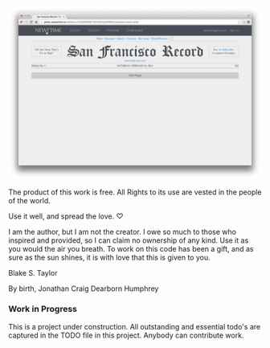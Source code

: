 ![NEWSTIME](https://github.com/blakefrost/newstime/blob/master/screenshots/2014/02/01/12-10-39.png)

The product of this work is free. All Rights to its use are vested in the people
of the world.

Use it well, and spread the love. ♡

I am the author, but I am not the creator. I owe so much to those who inspired
and provided, so I can claim no ownership of any kind. Use it as you would the
air you breath. To work on this code has been a gift, and as sure as the sun
shines, it is with love that this is given to you.

Blake S. Taylor

By birth, Jonathan Craig Dearborn Humphrey

### Work in Progress

This is a project under construction. All outstanding and essential todo's are
captured in the TODO file in this project. Anybody can contribute work.
